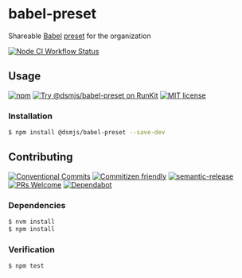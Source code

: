 # babel-preset

Shareable [Babel](https://babeljs.io)
[preset](https://babeljs.io/docs/en/presets) for the organization

<!--status-badges start -->

[![Node CI Workflow Status][github-actions-ci-badge]][github-actions-ci-link]

<!--status-badges end -->

## Usage

<!--consumer-badges start -->

[![npm][npm-badge]][npm-link]
[![Try @dsmjs/babel-preset on RunKit][runkit-badge]][runkit-link]
[![MIT license][license-badge]][license-link]

<!--consumer-badges end -->

### Installation

```sh
$ npm install @dsmjs/babel-preset --save-dev
```

## Contributing

<!--contribution-badges start -->

[![Conventional Commits][commit-convention-badge]][commit-convention-link]
[![Commitizen friendly][commitizen-badge]][commitizen-link]
[![semantic-release][semantic-release-badge]][semantic-release-link]
[![PRs Welcome][PRs-badge]][PRs-link]
[![Dependabot](https://api.dependabot.com/badges/status?host=github\&repo=dsmjs/babel-preset)](https://dependabot.com/)

<!--contribution-badges end -->

### Dependencies

```sh
$ nvm install
$ npm install
```

### Verification

```sh
$ npm test
```

[npm-link]: https://www.npmjs.com/package/@dsmjs/babel-preset

[npm-badge]: https://img.shields.io/npm/v/@dsmjs/babel-preset.svg

[runkit-link]: https://npm.runkit.com/@dsmjs/babel-preset

[runkit-badge]: https://badge.runkitcdn.com/@dsmjs/babel-preset.svg

[license-link]: LICENSE

[license-badge]: https://img.shields.io/github/license/dsmjs/babel-preset.svg

[commit-convention-link]: https://conventionalcommits.org

[commit-convention-badge]: https://img.shields.io/badge/Conventional%20Commits-1.0.0-yellow.svg

[commitizen-link]: http://commitizen.github.io/cz-cli/

[commitizen-badge]: https://img.shields.io/badge/commitizen-friendly-brightgreen.svg

[semantic-release-link]: https://github.com/semantic-release/semantic-release

[semantic-release-badge]: https://img.shields.io/badge/%20%20%F0%9F%93%A6%F0%9F%9A%80-semantic--release-e10079.svg

[PRs-link]: http://makeapullrequest.com

[PRs-badge]: https://img.shields.io/badge/PRs-welcome-brightgreen.svg

[github-actions-ci-link]: https://github.com/dsmjs/babel-preset/actions?query=workflow%3A%22Node.js+CI%22+branch%3Amaster

[github-actions-ci-badge]: https://github.com/dsmjs/babel-preset/workflows/Node.js%20CI/badge.svg
